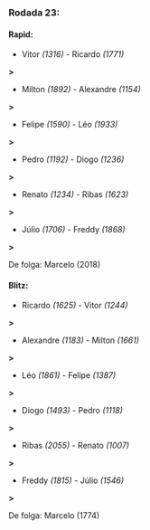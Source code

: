 ### Rodada 23:

#### Rapid:

* Vitor *(1316)*     -     Ricardo *(1771)*

 **>** 
* Milton *(1892)*     -     Alexandre *(1154)*

 **>** 
* Felipe *(1590)*     -     Léo *(1933)*

 **>** 
* Pedro *(1192)*     -     Diogo *(1236)*

 **>** 
* Renato *(1234)*     -     Ribas *(1623)*

 **>** 
* Júlio *(1706)*     -     Freddy *(1868)*

 **>** 

De folga: Marcelo (2018)

#### Blitz:

* Ricardo *(1625)*     -     Vitor *(1244)*

 **>** 
* Alexandre *(1183)*     -     Milton *(1661)*

 **>** 
* Léo *(1861)*     -     Felipe *(1387)*

 **>** 
* Diogo *(1493)*     -     Pedro *(1118)*

 **>** 
* Ribas *(2055)*     -     Renato *(1007)*

 **>** 
* Freddy *(1815)*     -     Júlio *(1546)*

 **>** 

De folga: Marcelo (1774)

